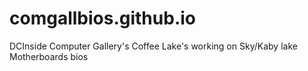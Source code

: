 # comgallbios.github.io
DCInside Computer Gallery's Coffee Lake's working on Sky/Kaby lake Motherboards bios
